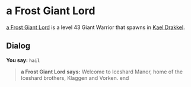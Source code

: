 # a Frost Giant Lord



[a Frost Giant Lord](/npc/113051) is a level 43 Giant Warrior that spawns in [Kael Drakkel](/zone/113).



## Dialog

**You say:** `hail`



>**a Frost Giant Lord says:** Welcome to Iceshard Manor, home of the Iceshard brothers, Klaggen and Vorken.
end
